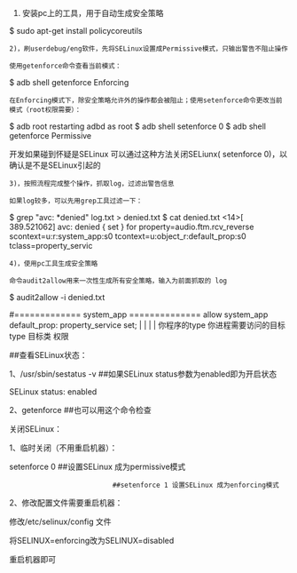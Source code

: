 1) 安装pc上的工具，用于自动生成安全策略

$ sudo apt-get install policycoreutils

    2)，刷userdebug/eng软件，先将SELinux设置成Permissive模式，只输出警告不阻止操作

    使用getenforce命令查看当前模式：

$ adb shell getenforce
Enforcing

    在Enforcing模式下，除安全策略允许外的操作都会被阻止；使用setenforce命令更改当前模式（root权限需要）：

$ adb root
restarting adbd as root
$ adb shell setenforce 0
$ adb shell getenforce
Permissive

开发如果碰到怀疑是SELinux 可以通过这种方法关闭SELiunx( setenforce 0)，以确认是不是SELinux引起的

    3)，按照流程完成整个操作，抓取log，过滤出警告信息

    如果log较多，可以先用grep工具过滤一下：

$ grep "avc: *denied" log.txt > denied.txt
$ cat denied.txt
<14>[  389.521062] avc:  denied  { set } for property=audio.ftm.rcv_reverse scontext=u:r:system_app:s0 tcontext=u:object_r:default_prop:s0 tclass=property_servic

    4)，使用pc工具生成安全策略

    命令audit2allow用来一次性生成所有安全策略，输入为前面抓取的 log

$ audit2allow -i denied.txt

#============= system_app ==============
allow          system_app       default_prop:                          property_service          set;
                         |                           |                                         |                                  |
                  你程序的type      你进程需要访问的目标type    目标类                         权限




##查看SELinux状态：

1、/usr/sbin/sestatus -v      ##如果SELinux status参数为enabled即为开启状态

SELinux status:                 enabled

2、getenforce                 ##也可以用这个命令检查

关闭SELinux：

1、临时关闭（不用重启机器）：

setenforce 0                  ##设置SELinux 成为permissive模式

                              ##setenforce 1 设置SELinux 成为enforcing模式

2、修改配置文件需要重启机器：

修改/etc/selinux/config 文件

将SELINUX=enforcing改为SELINUX=disabled

重启机器即可
